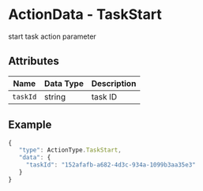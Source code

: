 # ActionData - TaskStart

start task action parameter

## Attributes

| Name | Data Type | Description |
| -------- | -------- | -------- |
| `taskId` | string | task ID |

## Example

```javascript
{
   "type": ActionType.TaskStart,
   "data": {
     "taskId": "152afafb-a682-4d3c-934a-1099b3aa35e3"
   }
}
```
